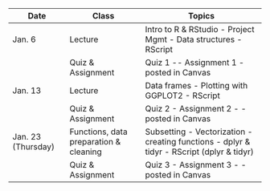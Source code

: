 | **Date** | **Class**                      |   **Topics**                     |
|----------|--------------------------------|----------------------------------|
| Jan. 6   | Lecture                        | Intro to R & RStudio - Project Mgmt - Data structures - RScript        |
|          | Quiz & Assignment              |  Quiz 1 -- Assignment 1 - posted in Canvas         |
| Jan. 13  | Lecture                        | Data frames - Plotting with GGPLOT2 - RScript           |
|          | Quiz & Assignment               | Quiz 2 - Assignment 2 - - posted in Canvas           |
| Jan. 23 (Thursday)  | Functions, data preparation & cleaning     | Subsetting - Vectorization - creating functions - dplyr & tidyr - RScript (dplyr & tidyr)         |
|          | Quiz & Assignment            | Quiz 3 - Assignment 3 - - posted in Canvas  |
